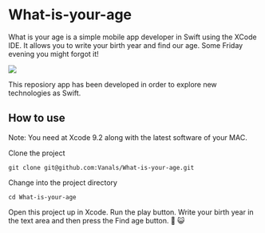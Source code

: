# What-is-your-age

What is your age is a simple mobile app developer in Swift using the XCode IDE.
It allows you to write your birth year and find our age. Some Friday evening you might forgot it!

![](https://image.ibb.co/niVsXn/Screen_Shot_2018_03_09_at_10_44_33.png)

This reposiory app has been developed in order to explore new technologies as Swift.

## How to use

Note: You need at Xcode 9.2 along with the latest software of your MAC.

Clone the project
```
git clone git@github.com:Vanals/What-is-your-age.git
```

Change into the project directory
```
cd What-is-your-age
```
Open this project up in Xcode.
Run the play button.
Write your birth year in the text area and then press the Find age button. :open_hands: :smiley_cat:
